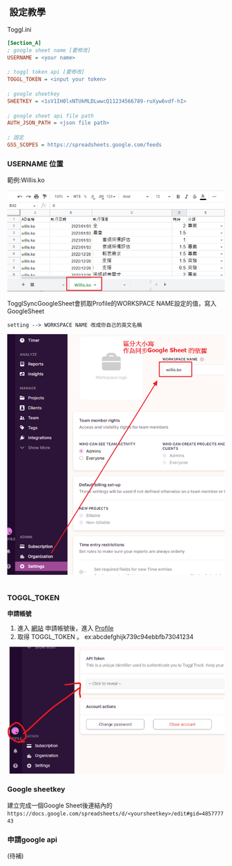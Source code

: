 
##  設定教學

Toggl.ini

```ini
[Section_A]
; google sheet name [要修改]
USERNAME = <your name>

; toggl token api [要修改]
TOGGL_TOKEN = <input your token>

; google sheetkey
SHEETKEY = <1sV1IH0lxNTUkMLDLwwcQ11234566789-ruXyw6vdf-hI>

; google sheet api file path 
AUTH_JSON_PATH = <json file path>

; 固定
GSS_SCOPES = https://spreadsheets.google.com/feeds
```

### USERNAME 位置

範例:Willis.ko

![圖 2](../resource/20230111190857.png)

TogglSyncGoogleSheet會抓取Profile的WORKSPACE NAME設定的值，寫入GoogleSheet

`setting --> WORKSPACE NAME 改成你自己的英文名稱`

![圖 10](../resource/20230308143816.png)  

### TOGGL_TOKEN

**申請帳號**

1. 進入 [網站](https://toggl.com/track/login/) 申請帳號後，進入 [Profile](https://track.toggl.com/profile)
2. 取得 TOGGL_TOKEN 。 ex:abcdefghijk739c94ebbfb73041234

![圖 1](../resource/20230111165719.png)


### Google sheetkey

建立完成一個Google Sheet後連結內的
`https://docs.google.com/spreadsheets/d/<yoursheetkey>/edit#gid=485777743`



### 申請google api

(待補) 